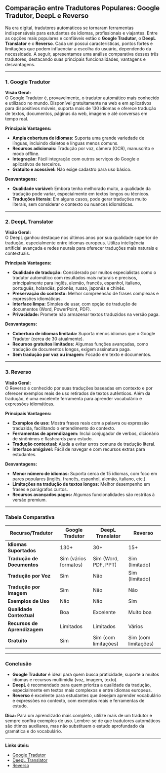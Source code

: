 
## Comparação entre Tradutores Populares: Google Tradutor, DeepL e Reverso

Na era digital, tradutores automáticos se tornaram ferramentas indispensáveis para estudantes de idiomas, profissionais e viajantes. Entre as opções mais populares e confiáveis estão o **Google Tradutor**, o **DeepL Translator** e o **Reverso**. Cada um possui características, pontos fortes e limitações que podem influenciar a escolha do usuário, dependendo da necessidade. A seguir, apresentamos uma análise comparativa desses três tradutores, destacando suas principais funcionalidades, vantagens e desvantagens.

---

### 1. Google Tradutor

**Visão Geral:**  
O Google Tradutor é, provavelmente, o tradutor automático mais conhecido e utilizado no mundo. Disponível gratuitamente na web e em aplicativos para dispositivos móveis, suporta mais de 130 idiomas e oferece tradução de textos, documentos, páginas da web, imagens e até conversas em tempo real.

**Principais Vantagens:**
- **Ampla cobertura de idiomas:** Suporta uma grande variedade de línguas, incluindo dialetos e línguas menos comuns.
- **Recursos adicionais:** Tradução por voz, câmera (OCR), manuscrito e modo offline.
- **Integração:** Fácil integração com outros serviços do Google e aplicativos de terceiros.
- **Gratuito e acessível:** Não exige cadastro para uso básico.

**Desvantagens:**
- **Qualidade variável:** Embora tenha melhorado muito, a qualidade da tradução pode variar, especialmente em textos longos ou técnicos.
- **Traduções literais:** Em alguns casos, pode gerar traduções muito literais, sem considerar o contexto ou nuances idiomáticas.

---

### 2. DeepL Translator

**Visão Geral:**  
O DeepL ganhou destaque nos últimos anos por sua qualidade superior de tradução, especialmente entre idiomas europeus. Utiliza inteligência artificial avançada e redes neurais para oferecer traduções mais naturais e contextuais.

**Principais Vantagens:**
- **Qualidade de tradução:** Considerado por muitos especialistas como o tradutor automático com resultados mais naturais e precisos, principalmente para inglês, alemão, francês, espanhol, italiano, português, holandês, polonês, russo, japonês e chinês.
- **Preservação do contexto:** Melhor compreensão de frases complexas e expressões idiomáticas.
- **Interface limpa:** Simples de usar, com opção de tradução de documentos (Word, PowerPoint, PDF).
- **Privacidade:** Promete não armazenar textos traduzidos na versão paga.

**Desvantagens:**
- **Cobertura de idiomas limitada:** Suporta menos idiomas que o Google Tradutor (cerca de 30 atualmente).
- **Recursos gratuitos limitados:** Algumas funções avançadas, como tradução de documentos longos, exigem assinatura paga.
- **Sem tradução por voz ou imagem:** Focado em texto e documentos.

---

### 3. Reverso

**Visão Geral:**  
O Reverso é conhecido por suas traduções baseadas em contexto e por oferecer exemplos reais de uso retirados de textos autênticos. Além da tradução, é uma excelente ferramenta para aprender vocabulário e expressões idiomáticas.

**Principais Vantagens:**
- **Exemplos de uso:** Mostra frases reais com a palavra ou expressão traduzida, facilitando o entendimento do contexto.
- **Ferramentas de aprendizagem:** Inclui conjugador de verbos, dicionário de sinônimos e flashcards para estudo.
- **Tradução contextual:** Ajuda a evitar erros comuns de tradução literal.
- **Interface amigável:** Fácil de navegar e com recursos extras para estudantes.

**Desvantagens:**
- **Menor número de idiomas:** Suporta cerca de 15 idiomas, com foco em pares populares (inglês, francês, espanhol, alemão, italiano, etc.).
- **Limitações na tradução de textos longos:** Melhor desempenho em frases e parágrafos curtos.
- **Recursos avançados pagos:** Algumas funcionalidades são restritas à versão premium.

---

### Tabela Comparativa

| Recurso/Tradutor      | Google Tradutor         | DeepL Translator        | Reverso                |
|-----------------------|------------------------|------------------------|------------------------|
| **Idiomas Suportados**| 130+                   | 30+                    | 15+                    |
| **Tradução de Documentos** | Sim (vários formatos) | Sim (Word, PDF, PPT)   | Sim (limitado)         |
| **Tradução por Voz**  | Sim                    | Não                    | Sim (limitado)         |
| **Tradução por Imagem** | Sim                  | Não                    | Não                    |
| **Exemplos de Uso**   | Não                    | Não                    | Sim                    |
| **Qualidade Contextual** | Boa                  | Excelente              | Muito boa              |
| **Recursos de Aprendizagem** | Limitados        | Limitados              | Vários                 |
| **Gratuito**          | Sim                    | Sim (com limitações)   | Sim (com limitações)   |

---

### Conclusão

- **Google Tradutor** é ideal para quem busca praticidade, suporte a muitos idiomas e recursos multimídia (voz, imagem, texto).
- **DeepL** é recomendado para quem prioriza a qualidade da tradução, especialmente em textos mais complexos e entre idiomas europeus.
- **Reverso** é excelente para estudantes que desejam aprender vocabulário e expressões no contexto, com exemplos reais e ferramentas de estudo.

**Dica:** Para um aprendizado mais completo, utilize mais de um tradutor e sempre confira exemplos de uso. Lembre-se de que tradutores automáticos são ótimos auxiliares, mas não substituem o estudo aprofundado da gramática e do vocabulário.

---

**Links úteis:**
- [Google Tradutor](https://translate.google.com/)
- [DeepL Translator](https://www.deepl.com/translator)
- [Reverso](https://www.reverso.net/)

```

